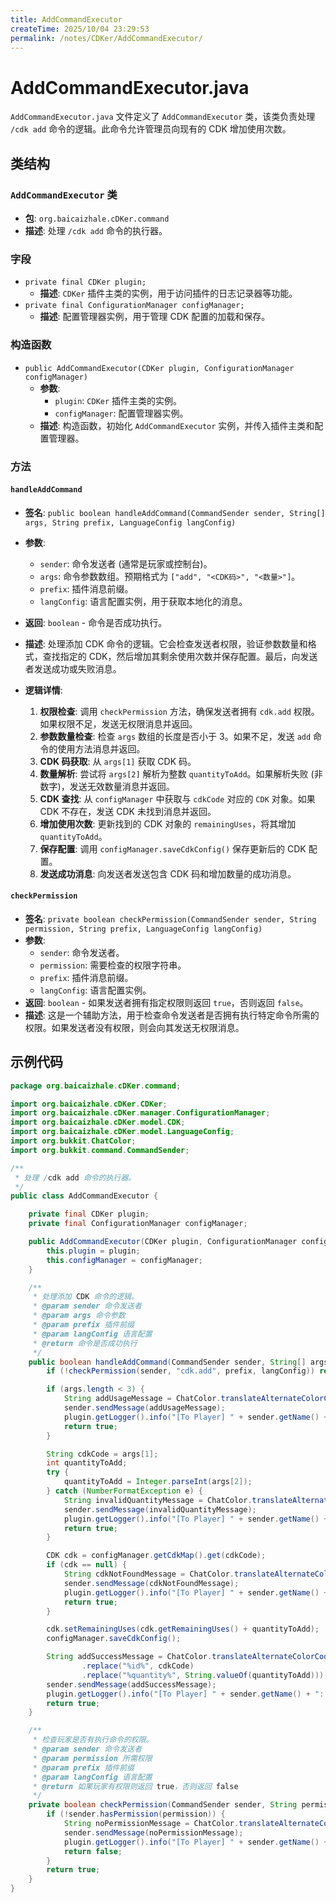 ```yaml
---
title: AddCommandExecutor
createTime: 2025/10/04 23:29:53
permalink: /notes/CDKer/AddCommandExecutor/
---
```

# AddCommandExecutor.java

`AddCommandExecutor.java` 文件定义了 `AddCommandExecutor` 类，该类负责处理 `/cdk add` 命令的逻辑。此命令允许管理员向现有的 CDK 增加使用次数。

## 类结构

### `AddCommandExecutor` 类

- **包**: `org.baicaizhale.cDKer.command`
- **描述**: 处理 `/cdk add` 命令的执行器。

### 字段

- `private final CDKer plugin;`
  - **描述**: `CDKer` 插件主类的实例，用于访问插件的日志记录器等功能。
- `private final ConfigurationManager configManager;`
  - **描述**: 配置管理器实例，用于管理 CDK 配置的加载和保存。

### 构造函数

- `public AddCommandExecutor(CDKer plugin, ConfigurationManager configManager)`
  - **参数**:
    - `plugin`: `CDKer` 插件主类的实例。
    - `configManager`: 配置管理器实例。
  - **描述**: 构造函数，初始化 `AddCommandExecutor` 实例，并传入插件主类和配置管理器。

### 方法

#### `handleAddCommand`

- **签名**: `public boolean handleAddCommand(CommandSender sender, String[] args, String prefix, LanguageConfig langConfig)`
- **参数**:
  - `sender`: 命令发送者 (通常是玩家或控制台)。
  - `args`: 命令参数数组。预期格式为 `["add", "<CDK码>", "<数量>"]`。
  - `prefix`: 插件消息前缀。
  - `langConfig`: 语言配置实例，用于获取本地化的消息。
- **返回**: `boolean` - 命令是否成功执行。
- **描述**: 处理添加 CDK 命令的逻辑。它会检查发送者权限，验证参数数量和格式，查找指定的 CDK，然后增加其剩余使用次数并保存配置。最后，向发送者发送成功或失败消息。

- **逻辑详情**:
  1. **权限检查**: 调用 `checkPermission` 方法，确保发送者拥有 `cdk.add` 权限。如果权限不足，发送无权限消息并返回。
  2. **参数数量检查**: 检查 `args` 数组的长度是否小于 3。如果不足，发送 `add` 命令的使用方法消息并返回。
  3. **CDK 码获取**: 从 `args[1]` 获取 CDK 码。
  4. **数量解析**: 尝试将 `args[2]` 解析为整数 `quantityToAdd`。如果解析失败 (非数字)，发送无效数量消息并返回。
  5. **CDK 查找**: 从 `configManager` 中获取与 `cdkCode` 对应的 `CDK` 对象。如果 CDK 不存在，发送 CDK 未找到消息并返回。
  6. **增加使用次数**: 更新找到的 CDK 对象的 `remainingUses`，将其增加 `quantityToAdd`。
  7. **保存配置**: 调用 `configManager.saveCdkConfig()` 保存更新后的 CDK 配置。
  8. **发送成功消息**: 向发送者发送包含 CDK 码和增加数量的成功消息。

#### `checkPermission`

- **签名**: `private boolean checkPermission(CommandSender sender, String permission, String prefix, LanguageConfig langConfig)`
- **参数**:
  - `sender`: 命令发送者。
  - `permission`: 需要检查的权限字符串。
  - `prefix`: 插件消息前缀。
  - `langConfig`: 语言配置实例。
- **返回**: `boolean` - 如果发送者拥有指定权限则返回 `true`，否则返回 `false`。
- **描述**: 这是一个辅助方法，用于检查命令发送者是否拥有执行特定命令所需的权限。如果发送者没有权限，则会向其发送无权限消息。

## 示例代码

```java
package org.baicaizhale.cDKer.command;

import org.baicaizhale.cDKer.CDKer;
import org.baicaizhale.cDKer.manager.ConfigurationManager;
import org.baicaizhale.cDKer.model.CDK;
import org.baicaizhale.cDKer.model.LanguageConfig;
import org.bukkit.ChatColor;
import org.bukkit.command.CommandSender;

/**
 * 处理 /cdk add 命令的执行器。
 */
public class AddCommandExecutor {

    private final CDKer plugin;
    private final ConfigurationManager configManager;

    public AddCommandExecutor(CDKer plugin, ConfigurationManager configManager) {
        this.plugin = plugin;
        this.configManager = configManager;
    }

    /**
     * 处理添加 CDK 命令的逻辑。
     * @param sender 命令发送者
     * @param args 命令参数
     * @param prefix 插件前缀
     * @param langConfig 语言配置
     * @return 命令是否成功执行
     */
    public boolean handleAddCommand(CommandSender sender, String[] args, String prefix, LanguageConfig langConfig) {
        if (!checkPermission(sender, "cdk.add", prefix, langConfig)) return true;

        if (args.length < 3) {
            String addUsageMessage = ChatColor.translateAlternateColorCodes('&', prefix + langConfig.getMessage("add_usage"));
            sender.sendMessage(addUsageMessage);
            plugin.getLogger().info("[To Player] " + sender.getName() + ": " + addUsageMessage);
            return true;
        }

        String cdkCode = args[1];
        int quantityToAdd;
        try {
            quantityToAdd = Integer.parseInt(args[2]);
        } catch (NumberFormatException e) {
            String invalidQuantityMessage = ChatColor.translateAlternateColorCodes('&', prefix + langConfig.getMessage("invalid_quantity"));
            sender.sendMessage(invalidQuantityMessage);
            plugin.getLogger().info("[To Player] " + sender.getName() + ": " + invalidQuantityMessage);
            return true;
        }

        CDK cdk = configManager.getCdkMap().get(cdkCode);
        if (cdk == null) {
            String cdkNotFoundMessage = ChatColor.translateAlternateColorCodes('&', prefix + langConfig.getMessage("cdk_not_found").replace("%cdk%", cdkCode));
            sender.sendMessage(cdkNotFoundMessage);
            plugin.getLogger().info("[To Player] " + sender.getName() + ": " + cdkNotFoundMessage);
            return true;
        }

        cdk.setRemainingUses(cdk.getRemainingUses() + quantityToAdd);
        configManager.saveCdkConfig();

        String addSuccessMessage = ChatColor.translateAlternateColorCodes('&', prefix + langConfig.getMessage("add_success")
                .replace("%id%", cdkCode)
                .replace("%quantity%", String.valueOf(quantityToAdd)));
        sender.sendMessage(addSuccessMessage);
        plugin.getLogger().info("[To Player] " + sender.getName() + ": " + addSuccessMessage);
        return true;
    }

    /**
     * 检查玩家是否有执行命令的权限。
     * @param sender 命令发送者
     * @param permission 所需权限
     * @param prefix 插件前缀
     * @param langConfig 语言配置
     * @return 如果玩家有权限则返回 true，否则返回 false
     */
    private boolean checkPermission(CommandSender sender, String permission, String prefix, LanguageConfig langConfig) {
        if (!sender.hasPermission(permission)) {
            String noPermissionMessage = ChatColor.translateAlternateColorCodes('&', prefix + langConfig.getMessage("no_permission"));
            sender.sendMessage(noPermissionMessage);
            plugin.getLogger().info("[To Player] " + sender.getName() + ": " + noPermissionMessage);
            return false;
        }
        return true;
    }
}
```